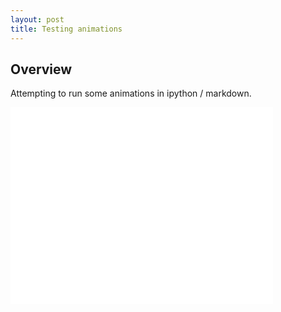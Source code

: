 ```yaml
---
layout: post
title: Testing animations
---
```



## Overview

Attempting to run some animations in ipython / markdown.

<iframe width="420" height="315" src="/assets/test.mp4" frameborder="0" allowfullscreen></iframe>

